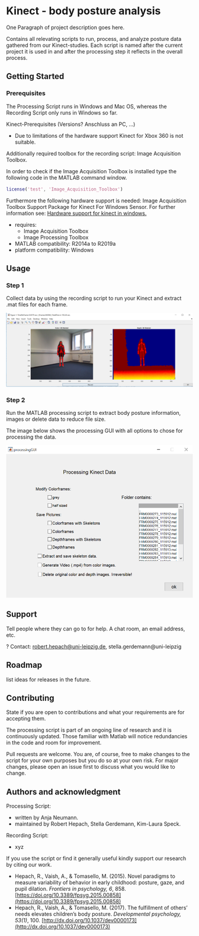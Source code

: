 # Kinect - body posture analysis

One Paragraph of project description goes here.

Contains all relevating scripts to run, process, and analyze posture data gathered from our Kinect-studies.
Each script is named after the current project it is used in and after the processing step it reflects in the overall process.

## Getting Started

### Prerequisites

The Processing Script runs in Windows and Mac OS, whereas the Recording Script only runs in Windows so far.

Kinect-Prerequisites (Versions? Anschluss an PC, ...)
- Due to limitations of the hardware support Kinect for Xbox 360 is not suitable.

Additionally required toolbox for the recording script: Image Acquisition Toolbox.

In order to check if the Image Acquisition Toolbox is installed type the following code in the MATLAB command window.

```Matlab
license('test', 'Image_Acquisition_Toolbox')
```

Furthermore the following hardware support is needed: Image Acquisition Toolbox Support Package for Kinect For Windows Sensor. For further information see: [Hardware support for kinect in windows.](https://de.mathworks.com/hardware-support/kinect-windows.html)
- requires:
  - Image Acquisition Toolbox
  - Image Processing Toolbox
- MATLAB compatibility: R2014a to R2019a
- platform compatibility: Windows

## Usage

### Step 1
Collect data by using the recording script to run your Kinect and extract .mat files for each frame.

![Image of the Recording GUI](RecordingGUI.PNG)

### Step 2
Run the MATLAB processing script to extract body posture information, images or delete data to reduce file size.

The image below shows the processing GUI with all options to chose for processing the data.

![Image of the ProcessingGUI](ProcessingGUI.PNG)

## Support
Tell people where they can go to for help. A chat room, an email address, etc.



? Contact: robert.hepach@uni-leipzig.de, stella.gerdemann@uni-leipzig

## Roadmap
list ideas for releases in the future.

## Contributing
State if you are open to contributions and what your requirements are for accepting them.

The processing script is part of an ongoing line of research and it is continuously updated. Those familiar with Matlab will notice redundancies in the code and room for improvement.

Pull requests are welcome. You are, of course, free to make changes to the script for your own purposes but you do so at your own risk.
For major changes, please open an issue first to discuss what you would like to change.

## Authors and acknowledgment
Processing Script:
- written by Anja Neumann.
- maintained by Robert Hepach, Stella Gerdemann, Kim-Laura Speck.

Recording Script:
- xyz

If you use the script or find it generally useful kindly support our research by citing our work.
-  Hepach, R., Vaish, A., & Tomasello, M. (2015). Novel paradigms to measure variability of behavior in early childhood: posture, gaze, and pupil dilation. _Frontiers in psychology, 6_, 858. [https://doi.org/10.3389/fpsyg.2015.00858](https://doi.org/10.3389/fpsyg.2015.00858)
- Hepach, R., Vaish, A., & Tomasello, M. (2017). The fulfillment of others’ needs elevates children’s body posture. _Developmental psychology, 53(1)_, 100. [http://dx.doi.org/10.1037/dev0000173](http://dx.doi.org/10.1037/dev0000173)
